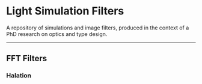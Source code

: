 # Light Simulation Filters

A repository of simulations and image filters, produced in the context of a PhD research on optics and type design.

---

## FFT Filters

### Halation
